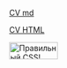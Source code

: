 [CV md](https://DmitryBP.github.io/rsschool-cv/cv)

[CV HTML](https://DmitryBP.github.io/rsschool-cv/)

<p>
    <a href="https://jigsaw.w3.org/css-validator/check/referer">
        <img style="border:0;width:88px;height:31px"
            src="https://jigsaw.w3.org/css-validator/images/vcss-blue"
            alt="Правильный CSS!" />
    </a>
</p>